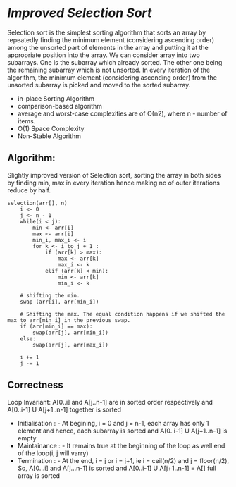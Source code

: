 # *Improved Selection Sort*

Selection sort is the simplest sorting algorithm that sorts an array by repeatedly finding the minimum element (considering ascending order) among the unsorted part of elements in the array and putting it at the appropriate position into the array. We can consider array into two subarrays. One is the subarray which already sorted. The other one being the remaining subarray which is not unsorted. In every iteration of the algorithm, the minimum element (considering ascending order) from the unsorted subarray is picked and moved to the sorted subarray. 
*	in-place Sorting Algorithm
*	comparison-based algorithm
*	average and worst-case complexities are of Ο(n2), where n - number of items.
*	O(1) Space Complexity
*	Non-Stable Algorithm

## Algorithm:
Slightly improved version of Selection sort, sorting the array in both sides by finding min, max in every iteration hence making no of outer iterations reduce by half.

    selection(arr[], n)
        i <- 0
        j <- n - 1
        while(i < j):
            min <- arr[i]
            max <- arr[i]
            min_i, max_i <- i
            for k <- i to j + 1 :
                if (arr[k] > max):
                    max <- arr[k]
                    max_i <- k
                elif (arr[k] < min):
                    min <- arr[k]
                    min_i <- k
        
        # shifting the min.
        swap (arr[i], arr[min_i])

        # Shifting the max. The equal condition happens if we shifted the max to arr[min_i] in the previous swap.
        if (arr[min_i] == max):
            swap(arr[j], arr[min_i])
        else:
            swap(arr[j], arr[max_i])

        i += 1
        j -= 1
        
 ## Correctness
 Loop Invariant:
  A[0..i] and A[j..n-1] are in sorted order respectively and A[0..i-1] U A[j+1..n-1] together is sorted
  * Initialisation : - At begining, i = 0 and j = n-1, each array has only 1 element and hence, each subarray is sorted and A[0..i-1] U A[j+1..n-1] is empty
  * Maintainance : - It remains true at the beginning of the loop as well end of the loop(i, j will varry)
  * Termination : - At the end, i = j or i = j+1, ie i = ceil(n/2) and j = floor(n/2), So, A[0...i] and A[j...n-1] is sorted and A[0..i-1] U A[j+1..n-1] = A[] full array is sorted

